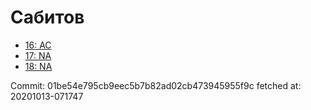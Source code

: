 # Сабитов
- [16: AC](16.md)
- [17: NA](17.md)
- [18: NA](18.md)

Commit: 01be54e795cb9eec5b7b82ad02cb473945955f9c
 fetched at: 20201013-071747
